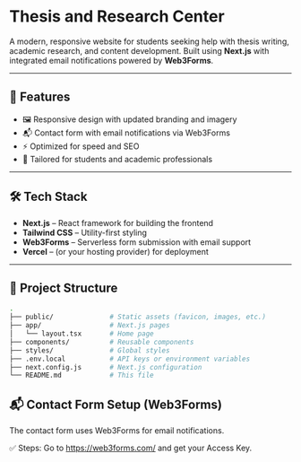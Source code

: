 # Thesis and Research Center

A modern, responsive website for students seeking help with thesis writing, academic research, and content development. Built using **Next.js** with integrated email notifications powered by **Web3Forms**.

---

## 🚀 Features

- 🖼️ Responsive design with updated branding and imagery
- 📬 Contact form with email notifications via Web3Forms
- ⚡ Optimized for speed and SEO
- 🧠 Tailored for students and academic professionals

---

## 🛠 Tech Stack

- **Next.js** – React framework for building the frontend
- **Tailwind CSS** – Utility-first styling
- **Web3Forms** – Serverless form submission with email support
- **Vercel** – (or your hosting provider) for deployment

---

## 📂 Project Structure

```bash
.
├── public/              # Static assets (favicon, images, etc.)
├── app/                 # Next.js pages
│   └── layout.tsx       # Home page
├── components/          # Reusable components
├── styles/              # Global styles
├── .env.local           # API keys or environment variables
├── next.config.js       # Next.js configuration
└── README.md            # This file
```

## 📬 Contact Form Setup (Web3Forms)

The contact form uses Web3Forms for email notifications.

✅ Steps:
Go to https://web3forms.com/ and get your Access Key.
